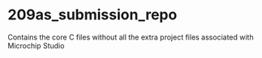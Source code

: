 # 209as_submission_repo
 Contains the core C files without all the extra project files associated with Microchip Studio
